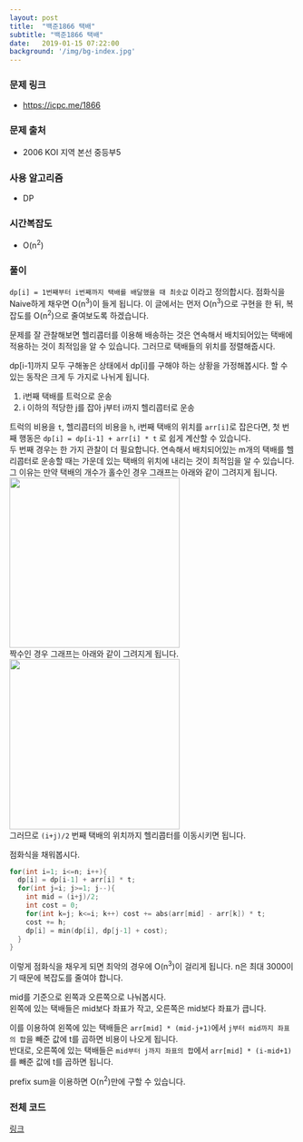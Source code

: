 ```yaml
---
layout: post
title:  "백준1866 택배"
subtitle: "백준1866 택배"
date:   2019-01-15 07:22:00
background: '/img/bg-index.jpg'
---
```


### 문제 링크
* https://icpc.me/1866

### 문제 출처
* 2006 KOI 지역 본선 중등부5

### 사용 알고리즘
* DP

### 시간복잡도
* O(n<sup>2</sup>)

### 풀이
`dp[i] = 1번째부터 i번째까지 택배를 배달했을 때 최솟값` 이라고 정의합시다. 점화식을 Naive하게 채우면 O(n<sup>3</sup>)이 들게 됩니다. 이 글에서는 먼저 O(n<sup>3</sup>)으로 구현을 한 뒤, 복잡도를 O(n<sup>2</sup>)으로 줄여보도록 하겠습니다.

문제를 잘 관찰해보면 헬리콥터를 이용해 배송하는 것은 연속해서 배치되어있는 택배에 적용하는 것이 최적임을 알 수 있습니다. 그러므로 택배들의 위치를 정렬해줍시다.

dp[i-1]까지 모두 구해놓은 상태에서 dp[i]를 구해야 하는 상황을 가정해봅시다. 할 수 있는 동작은 크게 두 가지로 나뉘게 됩니다.<br>
1. i번째 택배를 트럭으로 운송
2. i 이하의 적당한 j를 잡아 j부터 i까지 헬리콥터로 운송

트럭의 비용을 `t`, 헬리콥터의 비용을 `h`, i번째 택배의 위치를 `arr[i]`로 잡은다면, 첫 번째 행동은 `dp[i] = dp[i-1] + arr[i] * t` 로 쉽게 계산할 수 있습니다.<br>
두 번째 경우는 한 가지 관찰이 더 필요합니다. 연속해서 배치되어있는 m개의 택배를 헬리콥터로 운송할 때는 가운데 있는 택배의 위치에 내리는 것이 최적임을 알 수 있습니다.<br>
그 이유는 만약 택배의 개수가 홀수인 경우 그래프는 아래와 같이 그려지게 됩니다.<br>
<img src = "https://i.imgur.com/cRzOy1w.png" width = "300px"><br>
짝수인 경우 그래프는 아래와 같이 그려지게 됩니다.<br>
<img src = "https://i.imgur.com/iW3ITPn.png" width = "300px"><br>
그러므로 `(i+j)/2` 번째 택배의 위치까지 헬리콥터를 이동시키면 됩니다.

점화식을 채워봅시다.
```cpp
for(int i=1; i<=n; i++){
  dp[i] = dp[i-1] + arr[i] * t;
  for(int j=i; j>=1; j--){
    int mid = (i+j)/2;
    int cost = 0;
    for(int k=j; k<=i; k++) cost += abs(arr[mid] - arr[k]) * t;
    cost += h;
    dp[i] = min(dp[i], dp[j-1] + cost);
  }
}
```
이렇게 점화식을 채우게 되면 최악의 경우에 O(n<sup>3</sup>)이 걸리게 됩니다. n은 최대 3000이기 때문에 복잡도를 줄여야 합니다.

mid를 기준으로 왼쪽과 오른쪽으로 나눠봅시다.<br>
왼쪽에 있는 택배들은 mid보다 좌표가 작고, 오른쪽은 mid보다 좌표가 큽니다.

이를 이용하여 왼쪽에 있는 택배들은 `arr[mid] * (mid-j+1)`에서 `j부터 mid까지 좌표의 합`을 빼준 값에 t를 곱하면 비용이 나오게 됩니다.<br>
반대로, 오른쪽에 있는 택배들은 `mid부터 j까지 좌표의 합`에서 `arr[mid] * (i-mid+1)`를 빼준 값에 t를 곱하면 됩니다.

prefix sum을 이용하면 O(n<sup>2</sup>)만에 구할 수 있습니다.

### 전체 코드
<a href = "https://github.com/justiceHui/BOJ/blob/master/KOI_Regional/1866.cpp">링크</a>
